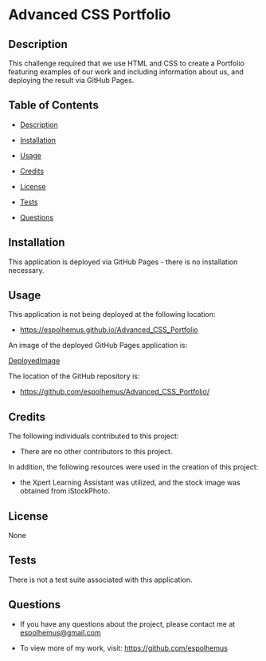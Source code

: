 # Advanced CSS Portfolio

## Description

This challenge required that we use HTML and CSS to create a Portfolio featuring examples of our work and including information about us, and deploying the result via GitHub Pages. 
 
## Table of Contents

- [Description](#description)

- [Installation](#installation)

- [Usage](#usage)

- [Credits](#credits)

- [License](#license)

- [Tests](#tests)

- [Questions](#questions)

## Installation
  This application is deployed via GitHub Pages - there is no installation necessary.

## Usage
  This application is not being deployed at the following location:
  - https://espolhemus.github.io/Advanced_CSS_Portfolio

  An image of the deployed GitHub Pages application is:

  [DeployedImage](assets/images/deployedimage.png)

  The location of the GitHub repository is:
  - https://github.com/espolhemus/Advanced_CSS_Portfolio/

## Credits
  The following individuals contributed to this project:

  - There are no other contributors to this project.

  In addition, the following resources were used in the creation of this project:

  - the Xpert Learning Assistant was utilized, and the stock image was obtained from iStockPhoto.

## License
 None

## Tests
 There is not a test suite associated with this application.

## Questions

  - If you have any questions about the project, please contact me at espolhemus@gmail.com

  - To view more of my work, visit: https://github.com/espolhemus


